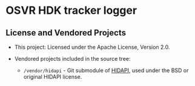 # OSVR HDK tracker logger


## License and Vendored Projects

- This project: Licensed under the Apache License, Version 2.0.

- Vendored projects included in the source tree:

	- `/vendor/hidapi` - Git submodule of [HIDAPI][], used under the BSD or original HIDAPI license.

[HIDAPI]: http://www.signal11.us/oss/hidapi/
